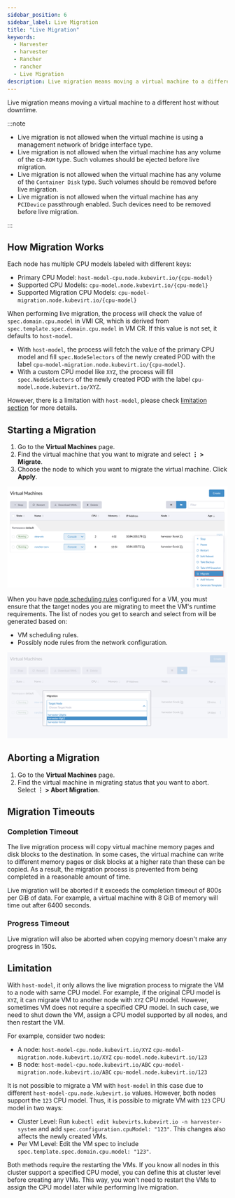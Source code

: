 ```yaml
---
sidebar_position: 6
sidebar_label: Live Migration
title: "Live Migration"
keywords:
  - Harvester
  - harvester
  - Rancher
  - rancher
  - Live Migration
description: Live migration means moving a virtual machine to a different host without downtime.
---
```


<head>
  <link rel="canonical" href="https://docs.harvesterhci.io/v1.1/vm/live-migration"/>
</head>

Live migration means moving a virtual machine to a different host without downtime.

:::note

- Live migration is not allowed when the virtual machine is using a management network of bridge interface type.
- Live migration is not allowed when the virtual machine has any volume of the `CD-ROM` type. Such volumes should be ejected before live migration.
- Live migration is not allowed when the virtual machine has any volume of the `Container Disk` type. Such volumes should be removed before live migration.
- Live migration is not allowed when the virtual machine has any `PCIDevice` passthrough enabled. Such devices need to be removed before live migration.

:::

## How Migration Works

Each node has multiple CPU models labeled with different keys:

- Primary CPU Model: `host-model-cpu.node.kubevirt.io/{cpu-model}`
- Supported CPU Models: `cpu-model.node.kubevirt.io/{cpu-model}`
- Supported Migration CPU Models: `cpu-model-migration.node.kubevirt.io/{cpu-model}`

When performing live migration, the process will check the value of `spec.domain.cpu.model` in VMI CR, which is derived from `spec.template.spec.domain.cpu.model` in VM CR. If this value is not set, it defaults to `host-model`.

- With `host-model`, the process will fetch the value of the primary CPU model and fill `spec.NodeSelectors` of the newly created POD with the label `cpu-model-migration.node.kubevirt.io/{cpu-model}`.
- With a custom CPU model like `XYZ`, the process will fill `spec.NodeSelectors` of the newly created POD with the label `cpu-model.node.kubevirt.io/XYZ`.

However, there is a limitation with `host-model`, please check [limitation section](#limitation) for more details.

## Starting a Migration

1. Go to the **Virtual Machines** page.
1. Find the virtual machine that you want to migrate and select **⋮ > Migrate**.
1. Choose the node to which you want to migrate the virtual machine. Click **Apply**.

![](/img/v1.2/vm/migrate-action.png)

When you have [node scheduling rules](./create-windows-vm.md#node-scheduling-tab) configured for a VM, you must ensure that the target nodes you are migrating to meet the VM's runtime requirements. The list of nodes you get to search and select from will be generated based on:
- VM scheduling rules.
- Possibly node rules from the network configuration.

![](/img/v1.2/vm/migrate.png)

## Aborting a Migration

1. Go to the **Virtual Machines** page.
1. Find the virtual machine in migrating status that you want to abort. Select **⋮ > Abort Migration**.

## Migration Timeouts

### Completion Timeout

The live migration process will copy virtual machine memory pages and disk blocks to the destination. In some cases, the virtual machine can write to different memory pages or disk blocks at a higher rate than these can be copied. As a result, the migration process is prevented from being completed in a reasonable amount of time. 

Live migration will be aborted if it exceeds the completion timeout of 800s per GiB of data. For example, a virtual machine with 8 GiB of memory will time out after 6400 seconds.

### Progress Timeout

Live migration will also be aborted when copying memory doesn't make any progress in 150s.

## Limitation

With `host-model`, it only allows the live migration process to migrate the VM to a node with same CPU model. For example, if the original CPU model is `XYZ`, it can migrate VM to another node with `XYZ` CPU model. However, sometimes VM does not require a specified CPU model. In such case, we need to shut down the VM, assign a CPU model supported by all nodes, and then restart the VM.

For example, consider two nodes:

- A node: `host-model-cpu.node.kubevirt.io/XYZ` `cpu-model-migration.node.kubevirt.io/XYZ` `cpu-model.node.kubevirt.io/123`
- B node: `host-model-cpu.node.kubevirt.io/ABC` `cpu-model-migration.node.kubevirt.io/ABC` `cpu-model.node.kubevirt.io/123`

It is not possible to migrate a VM with `host-model` in this case due to different `host-model-cpu.node.kubevirt.io` values. However, both nodes support the `123` CPU model. Thus, it is possible to migrate VM with `123` CPU model in two ways:
- Cluster Level: Run `kubectl edit kubevirts.kubevirt.io -n harvester-system` and add `spec.configuration.cpuModel: "123"`. This changes also affects the newly created VMs.
- Per VM Level: Edit the VM spec to include `spec.template.spec.domain.cpu.model: "123"`.

Both methods require the restarting the VMs. If you know all nodes in this cluster support a specified CPU model, you can define this at cluster level before creating any VMs. This way, you won't need to restart the VMs to assign the CPU model later while performing live migration.